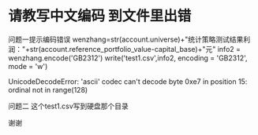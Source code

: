 # 请教写中文编码 到文件里出错

问题一提示编码错误
wenzhang=str(account.universe)+"统计策略测试结果利润："+str(account.reference_portfolio_value-capital_base)+"元"
info2 = wenzhang.encode('GB2312')
write('test1.csv',info2, encoding = 'GB2312', mode = 'w')

UnicodeDecodeError: 'ascii' codec can't decode byte 0xe7 in position 15: ordinal not in range(128)

问题二 这个test1.csv写到硬盘那个目录

谢谢